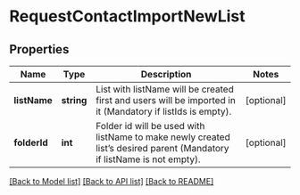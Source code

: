 # RequestContactImportNewList

## Properties
Name | Type | Description | Notes
------------ | ------------- | ------------- | -------------
**listName** | **string** | List with listName will be created first and users will be imported in it (Mandatory if listIds is empty). | [optional] 
**folderId** | **int** | Folder id will be used with listName to make newly created list’s desired parent (Mandatory if listName is not empty). | [optional] 

[[Back to Model list]](../../README.md#documentation-for-models) [[Back to API list]](../../README.md#documentation-for-api-endpoints) [[Back to README]](../../README.md)



